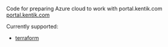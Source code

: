 Code for preparing Azure cloud to work with portal.kentik.com [portal.kentik.com](https://portal.kentik.com)

Currently supported:
* [terraform](terraform/module)
